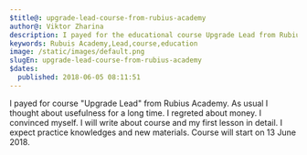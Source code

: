 ```yaml
---
$title@: upgrade-lead-course-from-rubius-academy
author@: Viktor Zharina
description: I payed for the educational course Upgrade Lead from Rubius Academy.
keywords: Rubuis Academy,Lead,course,education
image: /static/images/default.png
slugEn: upgrade-lead-course-from-rubius-academy
$dates:
  published: 2018-06-05 08:11:51
---
```

I payed for course "Upgrade Lead" from Rubius Academy. As usual I thought about usefulness for a long time. 
I regreted about money. I convinced myself. I will write about course and my first lesson in detail. I expect
practice knowledges and new materials. Course will start on 13 June 2018.